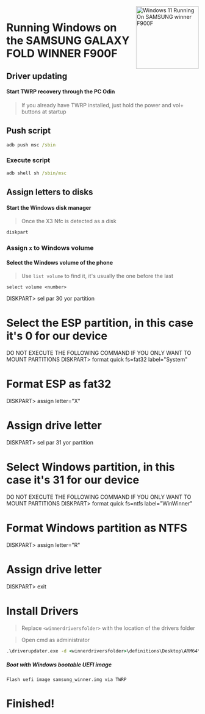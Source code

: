 <img align="right" src="(https://www.zeebiz.com/technology/mobiles/news-bad-news-for-galaxy-fold-owners-samsung-sounds-death-knell-for-this-feature-205199)" width="164" alt="Windows 11 Running On SAMSUNG winner F900F">


# Running Windows on the SAMSUNG GALAXY FOLD WINNER F900F

## Driver updating

#### Start TWRP recovery through the PC Odin 

> If you already have TWRP installed, just hold the power and vol+ buttons at startup


## Push script

```cmd
adb push msc /sbin
```

### Execute script

```cmd
adb shell sh /sbin/msc
```

## Assign letters to disks

#### Start the Windows disk manager

> Once the X3 Nfc is detected as a disk

```cmd
diskpart
```


### Assign `x` to Windows volume

#### Select the Windows volume of the phone
> Use `list volume` to find it, it's usually the one before the last

```diskpart
select volume <number>
```

DISKPART> sel par 30 yor partition
# Select the ESP partition, in this case it's 0 for our device

DO NOT EXECUTE THE FOLLOWING COMMAND IF YOU ONLY WANT TO MOUNT PARTITIONS
DISKPART> format quick fs=fat32 label="System"
# Format ESP as fat32

DISKPART> assign letter="X"
# Assign drive letter

DISKPART> sel par 31 yor partition
# Select Windows partition, in this case it's 31 for our device

DO NOT EXECUTE THE FOLLOWING COMMAND IF YOU ONLY WANT TO MOUNT PARTITIONS
DISKPART> format quick fs=ntfs label="WinWinner"
# Format Windows partition as NTFS

DISKPART> assign letter="R"
# Assign drive letter

DISKPART> exit


# Install Drivers

> Replace `<winnerdriversfolder>` with the location of the drivers folder

> Open cmd as administrator


```cmd
.\driverupdater.exe -d <winnerdriversfolder>\definitions\Desktop\ARM64\Internal\winner.txt -r <winnerdriversfolder> -p X:
```


##### Boot with Windows bootable UEFI image #####

```
Flash uefi image samsung_winner.img via TWRP
```

  
  

# Finished!
